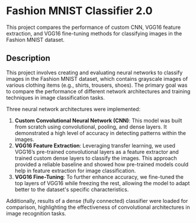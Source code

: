 # Fashion MNIST Classifier 2.0
This project compares the performance of custom CNN, VGG16 feature extraction, and VGG16 fine-tuning methods for classifying images in the Fashion MNIST dataset.

## Description
This project involves creating and evaluating neural networks to classify images in the Fashion MNIST dataset, which contains grayscale images of various clothing items (e.g., shirts, trousers, shoes). The primary goal was to compare the performance of different network architectures and training techniques in image classification tasks.

Three neural network architectures were implemented:
1. **Custom Convolutional Neural Network (CNN)**: This model was built from scratch using convolutional, pooling, and dense layers. It demonstrated a high level of accuracy in detecting patterns within the images.
2. **VGG16 Feature Extraction**: Leveraging transfer learning, we used VGG16’s pre-trained convolutional layers as a feature extractor and trained custom dense layers to classify the images. This approach provided a reliable baseline and showed how pre-trained models could help in feature extraction for image classification.
3. **VGG16 Fine-Tuning**: To further enhance accuracy, we fine-tuned the top layers of VGG16 while freezing the rest, allowing the model to adapt better to the dataset's specific characteristics.

Additionally, results of a dense (fully connected) classifier were loaded for comparison, highlighting the effectiveness of convolutional architectures in image recognition tasks.
